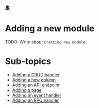 <!--startTocHeader-->
[🏠](../README.md)
# Adding a new module
<!--endTocHeader-->

TODO: Write about `Creating new module`

<!--startTocSubTopic-->
# Sub-topics
* [Adding a CRUD handler](adding-a-crud-handler.md)
* [Adding a new column](adding-a-new-column.md)
* [Adding an API endpoint](adding-an-api-endpoint.md)
* [Adding a page](adding-a-page.md)
* [Adding an event handler](adding-an-event-handler.md)
* [Adding an RPC handler](adding-an-rpc-handler.md)
<!--endTocSubTopic-->